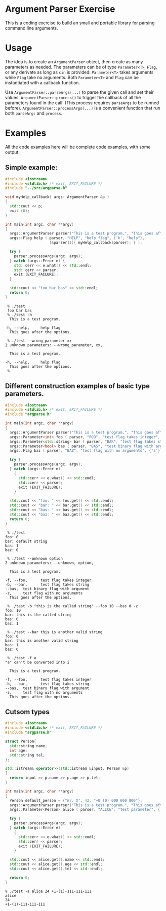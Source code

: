 # Argument Parser Exercise

This is a coding exercise to build an small and portable library for parsing command line arguments.

# Usage

The idea is to create an `ArgumentParser` object, then create as many parameters
as needed. The parameters can be of type `Parameter<T>`, `Flag`, or any derivate as long as `cin` is provided.
`Parameter<T>` takes arguments while `Flag` take no arguments.
Both `Parameter<T>` and `Flag` can be instantiated with a callback function.

Use `ArgumentParser::parseArgs(...)` to parse the given call and set their values.
`ArgumentParser::process()` to trigger the callback of all the parameters found in the call. (This process requires `parseArgs` to be runned before). `ArgumentParser::processArgs(...)` is a convenient function that run both `parseArgs` and `process`.

# Examples

All the code examples here will be complete code examples, with some output.

## Simple example:

```cpp
#include <iostream>
#include <stdlib.h> /* exit, EXIT_FAILURE */
#include "../src/argparse.h"

void myHelp_callback( args::ArgumentParser &p )
{
  std::cout << p;
  exit (0);
}

int main(int argc, char **argv)
{
  args::ArgumentParser parser("This is a test program.", "This goes after the options.");
  args::Flag help ( parser, "HELP", "help flag", {'h', "help"},
                    [&parser](){ myHelp_callback(parser); } );

  try {
    parser.processArgs(argc, argv);
  } catch (args::Error e) {
    std::cerr << e.what() << std::endl;
    std::cerr << parser;
    exit (EXIT_FAILURE);
  }

  std::cout << "foo bar bas" << std::endl;
  return 0;
}
```

```shell
 % ./test
 foo bar bas
 % ./test -h
  This is a test program.

-h, --help,     help flag
  This goes after the options.

 % ./test --wrong_parameter xx
2 unknown parameters: --wrong_parameter, xx,

  This is a test program.

-h, --help,     help flag
  This goes after the options.
 %
```

## Different construction examples of basic type parameters.

```cpp
#include <iostream>
#include <stdlib.h> /* exit, EXIT_FAILURE */
#include "argparse.h"

int main(int argc, char **argv)
{
  args::ArgumentParser parser("This is a test program.", "This goes after the options.");
  args::Parameter<int> foo ( parser, "FOO", "test flag takes integer", {'f', "foo"}, 0 );
  args::Parameter<std::string> bar ( parser, "BAR", "test flag takes string", {'b', "bar"}, "default string" );
  args::Parameter<bool> bas ( parser, "BAS", "test binary flag with argument", {"bas"}, true );
  args::Flag baz ( parser, "BAZ", "test flag with no arguments", {'z'} );

  try {
    parser.processArgs(argc, argv);
  } catch (args::Error e)
    {
      std::cerr << e.what() << std::endl;
      std::cerr << parser;
      exit (EXIT_FAILURE);
    }

  std::cout << "foo: " << foo.get() << std::endl;
  std::cout << "bar: " << bar.get() << std::endl;
  std::cout << "bas: " << bas.get() << std::endl;
  std::cout << "baz: " << baz.get() << std::endl;
  return 0;
}
```

```shell
 % ./test 
foo: 0
bar: default string
bas: 1
baz: 0

 % ./test --unknown option
2 unknown parameters: --unknown, option,

  This is a test program.

-f, --foo,      test flag takes integer
-b, --bar,      test flag takes string
--bas,  test binary flag with argument
-z,     test flag with no arguments
  This goes after the options.

 % ./test -b "this is the called string" --foo 10 --bas 0 -z
foo: 10
bar: this is the called string
bas: 0
baz: 1

 % ./test --bar this is another valid string
foo: 0
bar: this is another valid string
bas: 1
baz: 0

 % ./test -f a
"a" can't be converted into i

  This is a test program.

-f, --foo,      test flag takes integer
-b, --bar,      test flag takes string
--bas,  test binary flag with argument
-z,     test flag with no arguments
  This goes after the options.
```

## Cutsom types

```cpp
#include <iostream>
#include <stdlib.h> /* exit, EXIT_FAILURE */
#include "argparse.h"

struct Person{
  std::string name;
  int age;
  std::string tel;
};

std::istream& operator>>(std::istream &input, Person &p)
{
  return input >> p.name >> p.age >> p.tel;
}

int main(int argc, char **argv)
{
  Person default_person = {"mr. X", 42, "+0 (0) 000 000 000"};
  args::ArgumentParser parser("This is a test program.", "This goes after the options.");
  args::Parameter<Person> alice ( parser, "ALICE", "test parameter", {'a', "alice", "Alice", "ALICE"}, default_person );

  try {
    parser.processArgs(argc, argv);
  } catch (args::Error e)
    {
      std::cerr << e.what() << std::endl;
      std::cerr << parser;
      exit (EXIT_FAILURE);
    }

  std::cout << alice.get().name << std::endl;
  std::cout << alice.get().age << std::endl;
  std::cout << alice.get().tel << std::endl;

  return 0;
}

```

```shell
% ./test -a alice 24 +1-(1)-111-111-111
alice
24
+1-(1)-111-111-111
```

